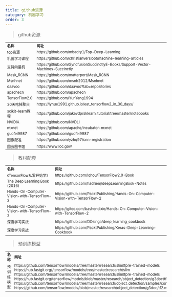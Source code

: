 ```yaml
---
title: github资源
category: 机器学习
order: 3
---
```


> github资源
<table width="1033" style="font-size: 0.8em;">
	<tbody>
		<tr>
			<td>
				<strong>
					名称
				</strong>
			</td>
			<td>
				<strong>
					网址
				</strong>
			</td>
		</tr>
		<tr>
			<td>
				top资源
			</td>
			<td>
				https://github.com/mbadry1/Top-Deep-Learning
			</td>
		</tr>
		<tr>
			<td>
				机器学习课程
			</td>
			<td>
				https://github.com/christianversloot/machine-learning-articles
			</td>
		</tr>
		<tr>
			<td>
				支持向量机
			</td>
			<td>
				https://github.com/SyncfusionSuccinctlyE-Books/Support-Vector-Machines-Succinctly
			</td>
		</tr>
		<tr>
			<td>
				Mask_RCNN
			</td>
			<td>
				https://github.com/matterport/Mask_RCNN
			</td>
		</tr>
		<tr>
			<td>
				Msnhnet
			</td>
			<td>
				https://github.com/msnh2012/Msnhnet
			</td>
		</tr>
		<tr>
			<td>
				daavoo
			</td>
			<td>
				https://github.com/daavoo?tab=repositories
			</td>
		</tr>
		<tr>
			<td>
				apachecn
			</td>
			<td>
				https://github.com/apachecn
			</td>
		</tr>
		<tr>
			<td>
				 TensorFlow2.0
			</td>
			<td>
				https://github.com/YunYang1994
			</td>
		</tr>
		<tr>
			<td>
				30天吃掉那只
			</td>
			<td>
				https://lyhue1991.github.io/eat_tensorflow2_in_30_days/
			</td>
		</tr>
		<tr>
			<td>
				scikit-learn教程
			</td>
			<td>
				https://github.com/jakevdp/sklearn_tutorial/tree/master/notebooks
			</td>
		</tr>
		<tr>
			<td>
				NVIDIA
			</td>
			<td>
				https://github.com/NVDLI
			</td>
		</tr>
		<tr>
			<td>
				mxnet
			</td>
			<td>
				https://github.com/apache/incubator-mxnet
			</td>
		</tr>
		<tr>
			<td>
				guofei9987
			</td>
			<td>
				https://github.com/guofei9987
			</td>
		</tr>
		<tr>
			<td>
				图像配准
			</td>
			<td>
				https://github.com/yzhq97/cnn-registration
			</td>
		</tr>
		<tr>
			<td>
				国会图书馆
			</td>
			<td>
				https://www.loc.gov/
			</td>
		</tr>
	</tbody>
</table>


> 教材配套
<table width="1033" style="font-size: 0.8em;">
	<tbody>
		<tr>
			<td>
				<strong>
					名称
				</strong>
			</td>
			<td>
				<strong>
					网址
				</strong>
			</td>
		</tr>
		<tr>
			<td>
				《TensorFlow从零开始学》
			</td>
			<td>
				https://github.com/lqhou/TensorFlow2.0-Book
			</td>
		</tr>
		<tr>
			<td>
				The Deep Learning Book (2016)
			</td>
			<td>
				https://github.com/hadrienj/deepLearningBook-Notes
			</td>
		</tr>
		<tr>
			<td>
				Hands-On-Computer-Vision-with-TensorFlow-2
			</td>
			<td>
				https://github.com/PacktPublishing/Hands-On-Computer-Vision-with-TensorFlow-2
			</td>
		</tr>
		<tr>
			<td>
				Hands-On-Computer-Vision-with-TensorFlow-2
			</td>
			<td>
				https://gitee.com/bashendixie/Hands-On-Computer-Vision-with-TensorFlow-2
			</td>
		</tr>
		<tr>
			<td>
				深度学习实战
			</td>
			<td>
				https://github.com/DOsinga/deep_learning_cookbook
			</td>
		</tr>
		<tr>
			<td>
				深度学习实战
			</td>
			<td>
				https://github.com/PacktPublishing/Keras-Deep-Learning-Cookbook
			</td>
		</tr>
	</tbody>
</table>


> 预训练模型
<table width="1033" style="font-size: 0.8em;">
	<tbody>
		<tr>
			<td>
				<strong>
					名称
				</strong>
			</td>
			<td>
				<strong>
					网址
				</strong>
			</td>
		</tr>
		<tr>
			<td>
				预训练模型
			</td>
			<td>
				https://github.com/tensorflow/models/tree/master/research/slim#pre-trained-models<br/>
				https://hub.fastgit.org//tensorflow/models/tree/master/research/slim<br/>
				https://github.com/tensorflow/models/tree/master/research/slim#pre-trained-models<br/>
				https://hub.fastgit.org/tensorflow/models/blob/master/research/object_detection/g3doc/tf2_detection_zoo.md<br/>
				https://github.com/tensorflow/models/tree/master/research/object_detection/samples/configs<br/>
				https://github.com/tensorflow/models/blob/master/research/object_detection/g3doc/tf2.md
			</td>
		</tr>
	</tbody>
</table>


